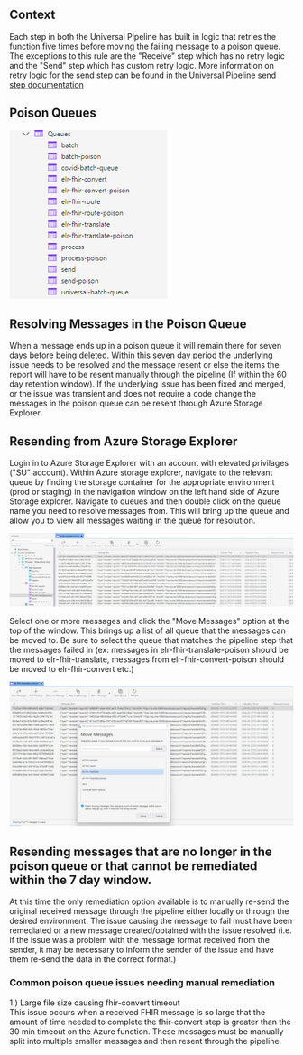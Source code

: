 ## Context

Each step in both the Universal Pipeline has built in logic that retries the function five times before moving the failing message to a poison queue. The exceptions to this rule are the "Receive" step which has no retry logic and the "Send" step which has custom retry logic. More information on retry logic for the send step can be found in the Universal Pipeline [send step documentation](https://github.com/CDCgov/prime-reportstream/blob/main/prime-router/docs/universal-pipeline/send.md)

## Poison Queues
![Azure-queues](Azure-queues.png)

## Resolving Messages in the Poison Queue

When a message ends up in a poison queue it will remain there for seven days before being deleted. Within this seven day period the underlying issue needs to be resolved
and the message resent or else the items the report will have to be resent manually through the pipeline (If within the 60 day retention window). If the underlying issue has been
fixed and merged, or the issue was transient and does not require a code change the messages in the poison queue can be resent through Azure Storage Explorer.

## Resending from Azure Storage Explorer
Login in to Azure Storage Explorer with an account with elevated privilages ("SU" account). Within Azure storage explorer, navigate to the relevant queue by finding the storage container for the appropriate environment (prod or staging) in the navigation window on the left hand side of Azure Storage explorer. Navigate to queues and then double click on the queue name you need to resolve messages from.
This will bring up the queue and allow you to view all messages waiting in the queue for resolution.

![translate-poison-queue](translate-poison-queue.png)

Select one or more messages and click the "Move Messages" option at the top of the window. This brings up a list of all queue that the messages can be moved to.
Be sure to select the queue that matches the pipeline step that the messages failed in (ex: messages in elr-fhir-translate-poison should be moved to elr-fhir-translate, messages from elr-fhir-convert-poison should be moved to elr-fhir-convert etc.)

![move-messages-back-to-queue](move-messages-back-to-queue.png)

## Resending messages that are no longer in the poison queue or that cannot be remediated within the 7 day window.

At this time the only remediation option available is to manually re-send the original received message through the pipeline either locally or through the desired environment. The issue causing the message to fail must have been remediated or a new message created/obtained with the issue resolved (i.e. if the issue was a problem with the message format received from the sender, it may be necessary to inform the sender of the issue and have them re-send the data in the correct format.)

### Common poison queue issues needing manual remediation

1.) Large file size causing fhir-convert timeout <br>
    This issue occurs when a received FHIR message is so large that the amount of time needed to complete the fhir-convert step is greater than the 30 min timeout on the Azure function. These messages must be manually split into multiple smaller messages and then resent through the pipeline.
